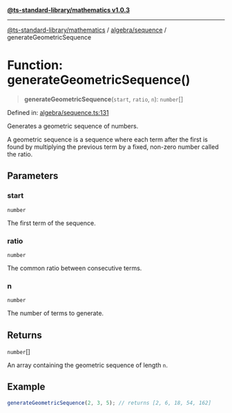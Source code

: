 [**@ts-standard-library/mathematics v1.0.3**](../../../README.md)

***

[@ts-standard-library/mathematics](../../../README.md) / [algebra/sequence](../README.md) / generateGeometricSequence

# Function: generateGeometricSequence()

> **generateGeometricSequence**(`start`, `ratio`, `n`): `number`[]

Defined in: [algebra/sequence.ts:131](https://github.com/gabaudette/ts-stdlib/blob/be448e6a9d9c20c6c2f27f6550ce4e65fc8c9b89/packages/mathematics/src/algebra/sequence.ts#L131)

Generates a geometric sequence of numbers.

A geometric sequence is a sequence where each term after the first is found by multiplying the previous term by a fixed, non-zero number called the ratio.

## Parameters

### start

`number`

The first term of the sequence.

### ratio

`number`

The common ratio between consecutive terms.

### n

`number`

The number of terms to generate.

## Returns

`number`[]

An array containing the geometric sequence of length `n`.

## Example

```typescript
generateGeometricSequence(2, 3, 5); // returns [2, 6, 18, 54, 162]
```
